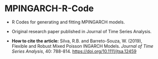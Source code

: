 # MPINGARCH-R-Code

* R Codes for generating and fitting MPINGARCH models. 

* Original research paper published in Journal of Time Series Analysis.

* **How to cite the article:** Silva, R.B. and Barreto-Souza, W. (2019), Flexible and Robust Mixed Poisson INGARCH Models. *Journal of Time Series Analysis*, 40: 788-814. https://doi.org/10.1111/jtsa.12459
